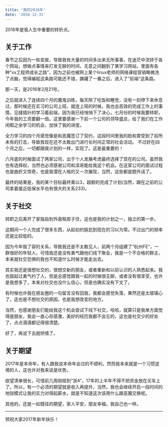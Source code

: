 ```yaml
---
title: '我的2016年'
date: '2016-12-31'
---
```


2016年是我人生中重要的转折点。

## 关于工作

春节之后因为一些变故，导致我有大量的时间多出来无所事事，在迷茫中流转于各个网站，想做点事情来打发无聊的时间，无意之间翻到了某学习网站，里面有各种“xx工程师成长之路”，因为之前也被网上某个linux老师的网络课程营销略微洗了点脑，觉得编程这条路可能还不错，踌躇了一番之后，进入了“前端”这条路。

那一天，是2016年2月21号。

之后就进入了连续四个月的魔鬼训练，每天除了吃饭和睡觉，没有一刻停下来休息过，那时候还在实习的公司上班，就连上班的时候，我也会高效的完成工作上的事情，见缝插针的学习着前端，因为我已经悄悄下了决心，七月份的时候我要转职，今年我的工资要翻一倍。这里要感谢一下前一个公司的领导盛总，给了我们在工作闲暇之余学习的机会，加快了我的进度。

全力学习的四个月感觉像是和恶魔签订了契约，这段时间里我的脸和胃受到了前所未有的打击，导致我现在还不太敢出门进行长时间正常的社会活动。 不过好在四个月之后，一切都跟我计划的一样，实现了。这是最重要的！

六月底的时候面试了两家公司，出于个人发展考虑最终选择了现在的公司。虽然我也有选择权，当然也必须感谢公司和滨哥能给我这个机会。在这家公司的面试过程也是曲折又惊奇，也是我潜在人格的又一次展现，当然，这些都是题外话了。

最终的结果是，我的某个目标最终乘以3，超额的完成了计划(当然，跟在之前的公司拿着接近低保水平也有很大的关系233)。

## 关于社交

转职之后离开了家独自到外面租房子住，这也是我的计划之一，独立的第一步。

这期间一个人完成了很多东西，从起初的尴尬到现在的习以为常。不过出门的频率还是比较低的。

因为今年毁了容的关系，导致我还是不太敢见人，前两个月组建了“杭州FE”，一群很好的年轻人，可惜我还是没有勇气跟他们线下聚会，我是一个不合格的群主，本来就社交恐惧的我也不知道什么时候才能走出去。

其实我还是很想社交的，很想交新的朋友，或者重新和以前认识的人熟悉起来。我也鼓起过勇气约了人，但是总感觉跟我一起的时候很无聊，或者没有很享受，也许是我想多了，本来对社交也没什么信心，但是也确实没有下文了。

有时候也许我在朋友圈的一句留言没有回我，我都会感觉失落，果然还是太玻璃心了，这也是不想社交的原因，也是我想改变的地方。

当然，也感谢朋友们能给我这个机会尝试下线下社交，哈哈，就算只是我单方面觉得是朋友，我会一直心存感激，美好的经历我都不会忘的，这也是社交少的好处了，点点滴滴都记得很清楚。

好了，再说下去就矫情了。

## 关于期望

2017年是本命年，有人跟我说本命年会过的不顺利，然而我本来就是一个习惯逆境的人，这也许对我来说是优势。

欲望清单很长，可惜前几周刚摇到“浙A”，17年的上半年不得不把资金放在买车上了。所以，有一个必须的期望就是收入再提升，当然，我也会继续开启一段时间的地狱模式让我的实力对得起薪水，就是不知道这次该用什么跟恶魔交换呢。

其他的，还是一如既往的期望，家人平安，朋友幸福，我自己也一样。

---

预祝大家2017年新年快乐！
